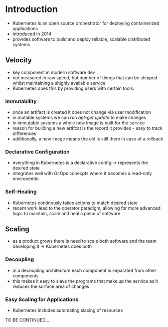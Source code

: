# Introduction

- Kubernetes is an open source orchestrator for deploying containerized applications
- introduced in 2014
- provides software to build and deploy reliable, scalable distributed systems

## Velocity

- key component in modern software dev
- not measured in raw speed, but number of things that can be shipped whilst maintaining a shighly available service
- Kubernetes does this by providing users with certain tools:

### Immutability

- once an artifact is created it does not change via user modification
- in mutable systems we can run *apt-get update* to make changes
- in immutable systems a whole new image is built for the service
- reason for building a new artifcat is the record it provides - easy to track differences
- additionally, a new image means the old is still there in case of a rollback

### Declarative Configuration

- everything in Kubernetes is a declarative config -> represents the desired state
- integrates well with GitOps conecpts where it becomes a read-only environemtn

### Self-Healing

- Kubernetes continously takes actions to match desired state
- recent work lead to the operator paradigm, allowing for more advanced logic to maintain, scale and heal a piece of software

## Scaling

- as a product grows there is need to scale both software and the team developing it -> Kubernetes does both

### Decoupling

- in a decoupling architecture each component is separated from other components
- this makes it easy to slave the programs that make up the service as it reduces the surface area of changes

### Easy Scaling for Applications

- Kubernetes includes automating slacing of resources 

TO BE CONTINUED...